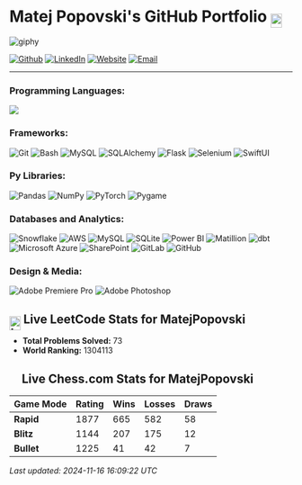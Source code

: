 # Matej Popovski's GitHub Portfolio  <img src="https://encrypted-tbn0.gstatic.com/images?q=tbn:ANd9GcSJFNphWf5pgNG9YTd9so4NUD73KcUMFuRgGYd_ZQ8S6XTKc6l2g-5CUrslKoELs2w3-lY&usqp=CAU" alt="Education" width="20" height="25" style="vertical-align: middle; margin-bottom: -10px;"/>  

![giphy](https://github.com/matejpopovski/matejpopovski/assets/116771786/f51ffbda-06d2-4b75-aec8-4d8c54965291)

<p>
  <a href="https://github.com/matejpopovski" target="_blank"><img alt="Github" src="https://img.shields.io/badge/GitHub-%2312100E.svg?&style=for-the-badge&logo=Github&logoColor=white" /></a>
  <a href="https://www.linkedin.com/in/matej-popovski/" target="_blank"><img alt="LinkedIn" src="https://img.shields.io/badge/linkedin-%230077B5.svg?&style=for-the-badge&logo=linkedin&logoColor=white" /></a>
  <a href="https://matejpopovski.com" target="_blank"><img alt="Website" src="https://img.shields.io/badge/Website-%234CAF50.svg?&style=for-the-badge&logo=google-chrome&logoColor=white" /></a>
  <a href="mailto:matej.popovski@gmail.com" target="_blank"><img alt="Email" src="https://img.shields.io/badge/Email-%23D14836.svg?&style=for-the-badge&logo=gmail&logoColor=white" /></a>
</p>



---

### Programming Languages:
<img src="https://skillicons.dev/icons?i=py,java,mysql,cpp,c,js,r,postgres,bash" />

### Frameworks:
![Git](https://img.shields.io/badge/Git-%23F05033.svg?style=flat&logo=git&logoColor=white)
![Bash](https://img.shields.io/badge/Bash-%234EAA25.svg?style=flat&logo=gnubash&logoColor=white)
![MySQL](https://img.shields.io/badge/MySQL-%2300f.svg?style=flat&logo=mysql&logoColor=white)
![SQLAlchemy](https://img.shields.io/badge/SQLAlchemy-%23d71.svg?style=flat&logo=sqlalchemy&logoColor=white)
![Flask](https://img.shields.io/badge/Flask-%23000.svg?style=flat&logo=flask&logoColor=white)
![Selenium](https://img.shields.io/badge/Selenium-%2343B02A.svg?style=flat&logo=selenium&logoColor=white)
![SwiftUI](https://img.shields.io/badge/SwiftUI-%230064ff.svg?style=flat&logo=swift&logoColor=white)

### Py Libraries:
![Pandas](https://img.shields.io/badge/Pandas-%23150458.svg?style=flat&logo=pandas&logoColor=white)
![NumPy](https://img.shields.io/badge/NumPy-%23013243.svg?style=flat&logo=numpy&logoColor=white)
![PyTorch](https://img.shields.io/badge/PyTorch-%23EE4C2C.svg?style=flat&logo=pytorch&logoColor=white)
![Pygame](https://img.shields.io/badge/Pygame-%23363636.svg?style=flat&logo=python&logoColor=white)

### Databases and Analytics:
![Snowflake](https://img.shields.io/badge/Snowflake-%23FF1E56.svg?style=flat&logo=snowflake&logoColor=white)
![AWS](https://img.shields.io/badge/AWS-%23232F3E.svg?style=flat&logo=amazon-aws&logoColor=white)
![MySQL](https://img.shields.io/badge/MySQL-%2300f.svg?style=flat&logo=mysql&logoColor=white)
![SQLite](https://img.shields.io/badge/SQLite-%23003B57.svg?style=flat&logo=sqlite&logoColor=white)
![Power BI](https://img.shields.io/badge/Power%20BI-F2C811.svg?style=flat&logo=power-bi&logoColor=black)
![Matillion](https://img.shields.io/badge/Matillion-7ED321?style=flat&logo=matillion&logoColor=white)
![dbt](https://img.shields.io/badge/dbt-F74300?style=flat&logo=dbt&logoColor=white)
![Microsoft Azure](https://img.shields.io/badge/Microsoft%20Azure-0078D4?style=flat&logo=microsoft-azure&logoColor=white)
![SharePoint](https://img.shields.io/badge/SharePoint-0078D4?style=flat&logo=microsoft-sharepoint&logoColor=white)
![GitLab](https://img.shields.io/badge/GitLab-%23181717.svg?style=flat&logo=gitlab&logoColor=white)
![GitHub](https://img.shields.io/badge/GitHub-%23181717.svg?style=flat&logo=github&logoColor=white)

### Design & Media:
![Adobe Premiere Pro](https://img.shields.io/badge/Adobe%20Premiere%20Pro-%23005A9C.svg?style=flat&logo=adobe-premiere-pro&logoColor=white)
![Adobe Photoshop](https://img.shields.io/badge/Adobe%20Photoshop-%23005A9C.svg?style=flat&logo=adobe-photoshop&logoColor=white)










































































































































































































































































































































































































































































































































































































































































































































































































































































































































































































































































































































































































































































































































































































































































































































































































































































































































































































































































































































































































































































































































































































































































































































































































































































































































































































































































































































































































































































































































































































































































































































































































































































































































































































































































































































































<!-- START LEETCODE STATS -->
## <img src="https://upload.wikimedia.org/wikipedia/commons/1/19/LeetCode_logo_black.png" alt="LeetCode" width="20" height="25" style="vertical-align: middle; margin-bottom: -10px;"/>  Live LeetCode Stats for MatejPopovski

- **Total Problems Solved:** 73
- **World Ranking:** 1304113
<!-- END LEETCODE STATS -->

<!-- START CHESS.COM STATS -->
## <img src="https://images.chesscomfiles.com/uploads/v1/images_users/tiny_mce/PedroPinhata/phpkXK09k.png" width="17" height="22" style="vertical-align: middle; margin-bottom: -10px;"/> Live Chess.com Stats for MatejPopovski

| Game Mode | Rating | Wins | Losses | Draws |
|-----------|--------|------|--------|-------|
| **Rapid** | 1877 | 665 | 582 | 58 |
| **Blitz** | 1144 | 207 | 175 | 12 |
| **Bullet** | 1225 | 41 | 42 | 7 |

_Last updated: 2024-11-16 16:09:22 UTC_
<!-- END CHESS.COM STATS -->





































































































































































































































































































































































































































































































































































































































































































































































































































































































































































































































































































































































































































































































































































































































































































































































































































































































































































































































































































































































































































































































































































































































































































































































































































































































































































































































































































































































































































































































































































































































































































































































































































































































































































































































































































































































































